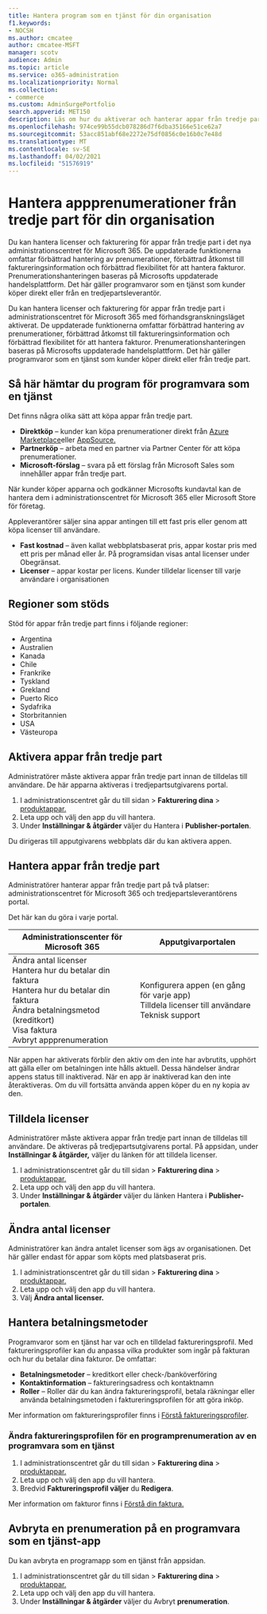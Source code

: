 ```yaml
---
title: Hantera program som en tjänst för din organisation
f1.keywords:
- NOCSH
ms.author: cmcatee
author: cmcatee-MSFT
manager: scotv
audience: Admin
ms.topic: article
ms.service: o365-administration
ms.localizationpriority: Normal
ms.collection:
- commerce
ms.custom: AdminSurgePortfolio
search.appverid: MET150
description: Läs om hur du aktiverar och hanterar appar från tredje part i administrationscentret för Microsoft 365.
ms.openlocfilehash: 974ce99b55dcb078286d7f6dba35166e51ce62a7
ms.sourcegitcommit: 53acc851abf68e2272e75df0856c0e16b0c7e48d
ms.translationtype: MT
ms.contentlocale: sv-SE
ms.lasthandoff: 04/02/2021
ms.locfileid: "51576919"
---
```

# <a name="manage-third-party-app-subscriptions-for-your-organization"></a>Hantera appprenumerationer från tredje part för din organisation

Du kan hantera licenser och fakturering för appar från tredje part i det nya administrationscentret för Microsoft 365. De uppdaterade funktionerna omfattar förbättrad hantering av prenumerationer, förbättrad åtkomst till faktureringsinformation och förbättrad flexibilitet för att hantera fakturor. Prenumerationshanteringen baseras på Microsofts uppdaterade handelsplattform. Det här gäller programvaror som en tjänst som kunder köper direkt eller från en tredjepartsleverantör.

Du kan hantera licenser och fakturering för appar från tredje part i administrationscentret för Microsoft 365 med förhandsgranskningsläget aktiverat. De uppdaterade funktionerna omfattar förbättrad hantering av prenumerationer, förbättrad åtkomst till faktureringsinformation och förbättrad flexibilitet för att hantera fakturor. Prenumerationshanteringen baseras på Microsofts uppdaterade handelsplattform. Det här gäller programvaror som en tjänst som kunder köper direkt eller från tredje part.

## <a name="how-to-get-software-as-a-service-apps"></a>Så här hämtar du program för programvara som en tjänst

Det finns några olika sätt att köpa appar från tredje part.

- **Direktköp** – kunder kan köpa prenumerationer direkt från [Azure Marketplace](https://azuremarketplace.microsoft.com/marketplace/)eller [AppSource.](https://www.appsource.com/)
- **Partnerköp** – arbeta med en partner via Partner Center för att köpa prenumerationer.
- **Microsoft-förslag** – svara på ett förslag från Microsoft Sales som innehåller appar från tredje part.

När kunder köper apparna och godkänner Microsofts kundavtal kan de hantera dem i administrationscentret för Microsoft 365 eller Microsoft Store för företag.

Appleverantörer säljer sina appar antingen till ett fast pris eller genom att köpa licenser till användare.

- **Fast kostnad** – även kallat webbplatsbaserat pris, appar kostar pris med ett pris per månad eller år. På programsidan visas antal licenser under Obegränsat.
- **Licenser** – appar kostar per licens. Kunder tilldelar licenser till varje användare i organisationen

## <a name="supported-regions"></a>Regioner som stöds

Stöd för appar från tredje part finns i följande regioner:

- Argentina
- Australien
- Kanada
- Chile
- Frankrike
- Tyskland
- Grekland
- Puerto Rico
- Sydafrika
- Storbritannien
- USA
- Västeuropa

## <a name="activate-third-party-apps"></a>Aktivera appar från tredje part

Administratörer måste aktivera appar från tredje part innan de tilldelas till användare. De här apparna aktiveras i tredjepartsutgivarens portal.

1. I administrationscentret går du till sidan  >  **Fakturering dina**  >  <a href="https://go.microsoft.com/fwlink/p/?linkid=2125823" target="_blank">produktappar.</a>
2. Leta upp och välj den app du vill hantera.
3. Under **Inställningar & åtgärder** väljer du Hantera i **Publisher-portalen**.

Du dirigeras till apputgivarens webbplats där du kan aktivera appen.

## <a name="manage-third-party-apps"></a>Hantera appar från tredje part

Administratörer hanterar appar från tredje part på två platser: administrationscentret för Microsoft 365 och tredjepartsleverantörens portal.

Det här kan du göra i varje portal.

| Administrationscenter för Microsoft 365 | Apputgivarportalen |
| --- | --- |
| Ändra antal licenser <br> Hantera hur du betalar din faktura <br> Hantera hur du betalar din faktura <br> Ändra betalningsmetod (kreditkort) <br> Visa faktura <br> Avbryt appprenumeration | Konfigurera appen (en gång för varje app) <br> Tilldela licenser till användare <br> Teknisk support |

När appen har aktiverats förblir den aktiv om den inte har avbrutits, upphört att gälla eller om betalningen inte hålls aktuell. Dessa händelser ändrar appens status till inaktiverad. När en app är inaktiverad kan den inte återaktiveras. Om du vill fortsätta använda appen köper du en ny kopia av den.

## <a name="assign-licenses"></a>Tilldela licenser

Administratörer måste aktivera appar från tredje part innan de tilldelas till användare. De aktiveras på tredjepartsutgivarens portal. På appsidan, under **Inställningar & åtgärder,** väljer du länken för att tilldela licenser.

1. I administrationscentret går du till sidan  >  **Fakturering dina**  >  <a href="https://go.microsoft.com/fwlink/p/?linkid=2125823" target="_blank">produktappar.</a>
2. Leta upp och välj den app du vill hantera.
3. Under **Inställningar & åtgärder** väljer du länken Hantera i **Publisher-portalen**.

## <a name="change-license-quantity"></a>Ändra antal licenser

Administratörer kan ändra antalet licenser som ägs av organisationen. Det här gäller endast för appar som köpts med platsbaserat pris.

1. I administrationscentret går du till sidan  >  **Fakturering dina**  >  <a href="https://go.microsoft.com/fwlink/p/?linkid=2125823" target="_blank">produktappar.</a>
2. Leta upp och välj den app du vill hantera.
3. Välj **Ändra antal licenser.**

## <a name="manage-payment-methods"></a>Hantera betalningsmetoder

Programvaror som en tjänst har var och en tilldelad faktureringsprofil. Med faktureringsprofiler kan du anpassa vilka produkter som ingår på fakturan och hur du betalar dina fakturor. De omfattar:

- **Betalningsmetoder** – kreditkort eller check-/banköverföring
- **Kontaktinformation** – faktureringsadress och kontaktnamn
- **Roller** – Roller där du kan ändra faktureringsprofil, betala räkningar eller använda betalningsmetoden i faktureringsprofilen för att göra inköp.

Mer information om faktureringsprofiler finns i [Förstå faktureringsprofiler](/microsoft-store/billing-profile).

### <a name="change-the-billing-profile-on-a-software-as-a-service-app-subscription"></a>Ändra faktureringsprofilen för en programprenumeration av en programvara som en tjänst

1. I administrationscentret går du till sidan  >  **Fakturering dina**  >  <a href="https://go.microsoft.com/fwlink/p/?linkid=2125823" target="_blank">produktappar.</a>
2. Leta upp och välj den app du vill hantera.
3. Bredvid **Faktureringsprofil väljer** du **Redigera**.

Mer information om fakturor finns i [Förstå din faktura.](billing-and-payments/understand-your-invoice.md)

## <a name="cancel-a-software-as-a-service-app-subscription"></a>Avbryta en prenumeration på en programvara som en tjänst-app

Du kan avbryta en programapp som en tjänst från appsidan.

1. I administrationscentret går du till sidan  >  **Fakturering dina**  >  <a href="https://go.microsoft.com/fwlink/p/?linkid=2125823" target="_blank">produktappar.</a>
2. Leta upp och välj den app du vill hantera.
3. Under **Inställningar & åtgärder** väljer du Avbryt **prenumeration**.
